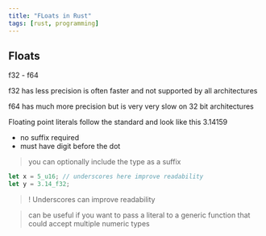 ```yaml
---
title: "FLoats in Rust"
tags: [rust, programming]
---
```


## Floats

f32 - f64

f32 has less precision is often faster and not supported by all architectures

f64 has much more precision but is very very slow on 32 bit architectures

Floating point literals follow the standard and look like this 
3.14159
- no suffix required
- must have digit before the dot

> you can optionally include the type as a suffix

```rust
let x = 5_u16; // underscores here improve readability
let y = 3.14_f32;

```
>! Underscores can improve readability


>can be useful if you want to pass a literal to a generic function that could accept multiple numeric types